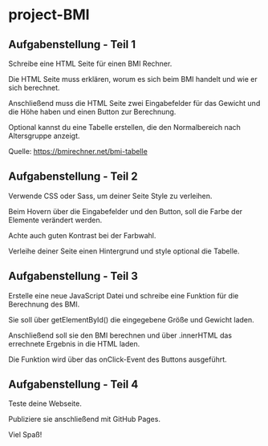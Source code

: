# project-BMI

## Aufgabenstellung - Teil 1
Schreibe eine HTML Seite für einen BMI Rechner.

Die HTML Seite muss erklären, worum es sich beim BMI handelt und wie er sich berechnet.

Anschließend muss die HTML Seite zwei Eingabefelder für das Gewicht und die Höhe haben und einen Button zur Berechnung.

Optional kannst du eine Tabelle erstellen, die den Normalbereich nach Altersgruppe anzeigt.

Quelle: 
https://bmirechner.net/bmi-tabelle
## Aufgabenstellung - Teil 2
Verwende CSS oder Sass, um deiner Seite Style zu verleihen.

Beim Hovern über die Eingabefelder und den Button, soll die Farbe der Elemente verändert werden.

Achte auch guten Kontrast bei der Farbwahl.

Verleihe deiner Seite einen Hintergrund und style optional die Tabelle.

## Aufgabenstellung - Teil 3
Erstelle eine neue JavaScript Datei und schreibe eine Funktion für die Berechnung des BMI.

Sie soll über getElementById() die eingegebene Größe und Gewicht laden.

Anschließend soll sie den BMI berechnen und über .innerHTML das errechnete Ergebnis in die HTML laden.

Die Funktion wird über das onClick-Event des Buttons ausgeführt.

## Aufgabenstellung - Teil 4
Teste deine Webseite.

Publiziere sie anschließend mit GitHub Pages.

Viel Spaß!
